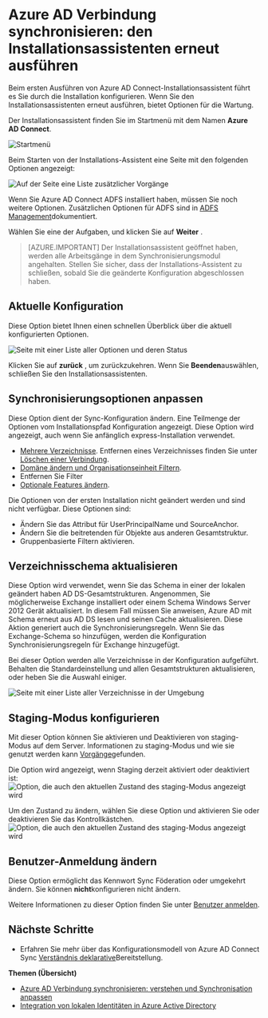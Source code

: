 <properties
    pageTitle="Azure AD Verbindung synchronisieren: Ausführen des Installationsassistenten erneut | Microsoft Azure"
    description="Erläutert die Funktionsweise der Installations-Assistent der zweite Ausführung es."
    keywords="Der Installationsassistent Azure AD Connect können Sie Wartung erneut konfigurieren ausführen"
    services="active-directory"
    documentationCenter=""
    authors="andkjell"
    manager="femila"
    editor=""/>

<tags
    ms.service="active-directory"
    ms.workload="identity"
    ms.tgt_pltfrm="na"
    ms.devlang="na"
    ms.topic="article"
    ms.date="08/31/2016"
    ms.author="billmath"/>


# <a name="azure-ad-connect-sync-running-the-installation-wizard-a-second-time"></a>Azure AD Verbindung synchronisieren: den Installationsassistenten erneut ausführen
Beim ersten Ausführen von Azure AD Connect-Installationsassistent führt es Sie durch die Installation konfigurieren. Wenn Sie den Installationsassistenten erneut ausführen, bietet Optionen für die Wartung.

Der Installationsassistent finden Sie im Startmenü mit dem Namen **Azure AD Connect**.

![Startmenü](./media/active-directory-aadconnectsync-installation-wizard/startmenu.png)

Beim Starten von der Installations-Assistent eine Seite mit den folgenden Optionen angezeigt:

![Auf der Seite eine Liste zusätzlicher Vorgänge](./media/active-directory-aadconnectsync-installation-wizard/additionaltasks.png)

Wenn Sie Azure AD Connect ADFS installiert haben, müssen Sie noch weitere Optionen. Zusätzlichen Optionen für ADFS sind in [ADFS Management](active-directory-aadconnect-federation-management.md#ad-fs-management)dokumentiert.

Wählen Sie eine der Aufgaben, und klicken Sie auf **Weiter** .

> [AZURE.IMPORTANT] Der Installationsassistent geöffnet haben, werden alle Arbeitsgänge in dem Synchronisierungsmodul angehalten. Stellen Sie sicher, dass der Installations-Assistent zu schließen, sobald Sie die geänderte Konfiguration abgeschlossen haben.

## <a name="view-current-configuration"></a>Aktuelle Konfiguration
Diese Option bietet Ihnen einen schnellen Überblick über die aktuell konfigurierten Optionen.

![Seite mit einer Liste aller Optionen und deren Status](./media/active-directory-aadconnectsync-installation-wizard/viewconfig.png)

Klicken Sie auf **zurück** , um zurückzukehren. Wenn Sie **Beenden**auswählen, schließen Sie den Installationsassistenten.

## <a name="customize-synchronization-options"></a>Synchronisierungsoptionen anpassen
Diese Option dient der Sync-Konfiguration ändern. Eine Teilmenge der Optionen vom Installationspfad Konfiguration angezeigt. Diese Option wird angezeigt, auch wenn Sie anfänglich express-Installation verwendet.

- [Mehrere Verzeichnisse](active-directory-aadconnect-get-started-custom.md#connect-your-directories). Entfernen eines Verzeichnisses finden Sie unter [Löschen einer Verbindung](active-directory-aadconnectsync-service-manager-ui-connectors.md#delete).
- [Domäne ändern und Organisationseinheit Filtern](active-directory-aadconnect-get-started-custom.md#domain-and-ou-filtering).
- Entfernen Sie Filter
- [Optionale Features ändern](active-directory-aadconnect-get-started-custom.md#optional-features).

Die Optionen von der ersten Installation nicht geändert werden und sind nicht verfügbar. Diese Optionen sind:

- Ändern Sie das Attribut für UserPrincipalName und SourceAnchor.
- Ändern Sie die beitretenden für Objekte aus anderen Gesamtstruktur.
- Gruppenbasierte Filtern aktivieren.

## <a name="refresh-directory-schema"></a>Verzeichnisschema aktualisieren
Diese Option wird verwendet, wenn Sie das Schema in einer der lokalen geändert haben AD DS-Gesamtstrukturen. Angenommen, Sie möglicherweise Exchange installiert oder einem Schema Windows Server 2012 Gerät aktualisiert. In diesem Fall müssen Sie anweisen, Azure AD mit Schema erneut aus AD DS lesen und seinen Cache aktualisieren. Diese Aktion generiert auch die Synchronisierungsregeln. Wenn Sie das Exchange-Schema so hinzufügen, werden die Konfiguration Synchronisierungsregeln für Exchange hinzugefügt.

Bei dieser Option werden alle Verzeichnisse in der Konfiguration aufgeführt. Behalten die Standardeinstellung und allen Gesamtstrukturen aktualisieren, oder heben Sie die Auswahl einiger.

![Seite mit einer Liste aller Verzeichnisse in der Umgebung](./media/active-directory-aadconnectsync-installation-wizard/refreshschema.png)

## <a name="configure-staging-mode"></a>Staging-Modus konfigurieren
Mit dieser Option können Sie aktivieren und Deaktivieren von staging-Modus auf dem Server. Informationen zu staging-Modus und wie sie genutzt werden kann [Vorgänge](active-directory-aadconnectsync-operations.md#staging-mode)gefunden.

Die Option wird angezeigt, wenn Staging derzeit aktiviert oder deaktiviert ist:  
![Option, die auch den aktuellen Zustand des staging-Modus angezeigt wird](./media/active-directory-aadconnectsync-installation-wizard/stagingmodecurrentstate.png)

Um den Zustand zu ändern, wählen Sie diese Option und aktivieren Sie oder deaktivieren Sie das Kontrollkästchen.  
![Option, die auch den aktuellen Zustand des staging-Modus angezeigt wird](./media/active-directory-aadconnectsync-installation-wizard/stagingmodeenable.png)

## <a name="change-user-sign-in"></a>Benutzer-Anmeldung ändern
Diese Option ermöglicht das Kennwort Sync Föderation oder umgekehrt ändern. Sie können **nicht**konfigurieren nicht ändern.

Weitere Informationen zu dieser Option finden Sie unter [Benutzer anmelden](active-directory-aadconnect-user-signin.md#changing-user-sign-in-method).

## <a name="next-steps"></a>Nächste Schritte

- Erfahren Sie mehr über das Konfigurationsmodell von Azure AD Connect Sync [Verständnis deklarative](active-directory-aadconnectsync-understanding-declarative-provisioning.md)Bereitstellung.

**Themen (Übersicht)**

- [Azure AD Verbindung synchronisieren: verstehen und Synchronisation anpassen](active-directory-aadconnectsync-whatis.md)
- [Integration von lokalen Identitäten in Azure Active Directory](active-directory-aadconnect.md)
